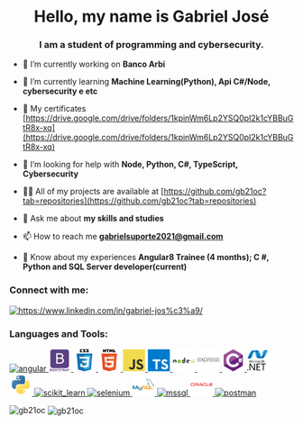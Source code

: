 <h1 align="center">Hello, my name is Gabriel José</h1>
<h3 align="center">I am a student of programming and cybersecurity.</h3>

<!--<p align="left"> <img src="https://komarev.com/ghpvc/?username=gb21oc&label=Profile%20views&color=0e75b6&style=flat" alt="gb21oc" /> </p> -->

- 🔭 I’m currently working on **Banco Arbi**

- 🌱 I’m currently learning **Machine Learning(Python), Api C#/Node, cybersecurity e etc**

- 📝 My certificates [https://drive.google.com/drive/folders/1kpinWm6Lp2YSQ0pI2k1cYBBuGtR8x-xq](https://drive.google.com/drive/folders/1kpinWm6Lp2YSQ0pI2k1cYBBuGtR8x-xq)

- 🤝 I’m looking for help with **Node, Python, C#, TypeScript, Cybersecurity**

- 👨‍💻 All of my projects are available at [https://github.com/gb21oc?tab=repositories](https://github.com/gb21oc?tab=repositories)

- 💬 Ask me about **my skills and studies**

- 📫 How to reach me **gabrielsuporte2021@gmail.com**

- 📄 Know about my experiences **Angular8 Trainee (4 months); C #, Python and SQL Server developer(current)**

<h3 align="left">Connect with me:</h3>
<p align="left">
<a href="https://linkedin.com/in/https://www.linkedin.com/in/gabriel-jos%c3%a9/" target="blank"><img align="center" src="https://raw.githubusercontent.com/rahuldkjain/github-profile-readme-generator/master/src/images/icons/Social/linked-in-alt.svg" alt="https://www.linkedin.com/in/gabriel-jos%c3%a9/" height="30" width="40" /></a>
</p>

<h3 align="left">Languages and Tools:</h3>
<p align="left"> 
	<a href="https://angular.io" target="_blank"> 
		<img src="https://angular.io/assets/images/logos/angular/angular.svg" alt="angular" width="40" height="40"/> 
	</a> 
	<a href="https://getbootstrap.com" target="_blank"> 
		<img src="https://raw.githubusercontent.com/devicons/devicon/master/icons/bootstrap/bootstrap-plain-wordmark.svg" alt="bootstrap" width="40" height="40"/> 
	</a> 
	<a href="https://www.w3schools.com/css/" target="_blank"> 
		<img src="https://raw.githubusercontent.com/devicons/devicon/master/icons/css3/css3-original-wordmark.svg" alt="css3" width="40" height="40"/> 
	</a> 
	<a href="https://www.w3.org/html/" target="_blank"> 
		<img src="https://raw.githubusercontent.com/devicons/devicon/master/icons/html5/html5-original-wordmark.svg" alt="html5" width="40" height="40"/> 
	</a> 
	<a href="https://developer.mozilla.org/en-US/docs/Web/JavaScript" target="_blank"> 
			<img src="https://raw.githubusercontent.com/devicons/devicon/master/icons/javascript/javascript-original.svg" alt="javascript" width="40" height="40"/> 
	</a> 
	<a href="https://www.typescriptlang.org/" target="_blank"> 
		<img src="https://raw.githubusercontent.com/devicons/devicon/master/icons/typescript/typescript-original.svg" alt="typescript" width="40" height="40"/> 
	</a> 
	<a href="https://nodejs.org" target="_blank"> 
		<img src="https://raw.githubusercontent.com/devicons/devicon/master/icons/nodejs/nodejs-original-wordmark.svg" alt="nodejs" width="40" height="40"/> 
	</a>
	<a href="https://expressjs.com" target="_blank"> 
		<img src="https://raw.githubusercontent.com/devicons/devicon/master/icons/express/express-original-wordmark.svg" alt="express" width="40" height="40"/> 
	</a> 
	<a href="https://www.w3schools.com/cs/" target="_blank"> 
		<img src="https://raw.githubusercontent.com/devicons/devicon/master/icons/csharp/csharp-original.svg" alt="csharp" width="40" height="40"/> 
	</a> 
	<a href="https://dotnet.microsoft.com/" target="_blank"> 
		<img src="https://raw.githubusercontent.com/devicons/devicon/master/icons/dot-net/dot-net-original-wordmark.svg" alt="dotnet" width="40" height="40"/> 
	</a> 
	<a href="https://www.python.org" target="_blank"> 
		<img src="https://raw.githubusercontent.com/devicons/devicon/master/icons/python/python-original.svg" alt="python" width="40" height="40"/> 
	</a> 
	<a href="https://scikit-learn.org/" target="_blank"> 
		<img src="https://upload.wikimedia.org/wikipedia/commons/0/05/Scikit_learn_logo_small.svg" alt="scikit_learn" width="40" height="40"/> 
	</a> 
	<a href="https://www.selenium.dev" target="_blank"> 
		<img src="https://raw.githubusercontent.com/detain/svg-logos/780f25886640cef088af994181646db2f6b1a3f8/svg/selenium-logo.svg" alt="selenium" width="40" height="40"/> 
	</a> 
	<a href="https://www.mysql.com/" target="_blank"> 
		<img src="https://raw.githubusercontent.com/devicons/devicon/master/icons/mysql/mysql-original-wordmark.svg" alt="mysql" width="40" height="40"/> 
	</a> 
	<a href="https://www.microsoft.com/en-us/sql-server" target="_blank"> 
		<img src="https://www.svgrepo.com/show/303229/microsoft-sql-server-logo.svg" alt="mssql" width="40" height="40"/> 
	</a>
	<a href="https://www.oracle.com/" target="_blank"> 
		<img src="https://raw.githubusercontent.com/devicons/devicon/master/icons/oracle/oracle-original.svg" alt="oracle" width="40" height="40"/> 
	</a> 
	<a href="https://postman.com" target="_blank"> 
		<img src="https://www.vectorlogo.zone/logos/getpostman/getpostman-icon.svg" alt="postman" width="40" height="40"/> 
	</a> 
</p>

<p><img align="left" src="https://github-readme-stats.vercel.app/api/top-langs?username=gb21oc&show_icons=true&locale=en&layout=compact" alt="gb21oc" /></p>

<p>&nbsp;<img align="center" src="https://github-readme-stats.vercel.app/api?username=gb21oc&show_icons=true&locale=en" alt="gb21oc" /></p>
